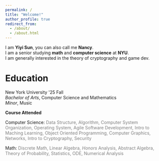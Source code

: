 ```yaml
---
permalink: /
title: "Welcome!"
author_profile: true
redirect_from: 
  - /about/
  - /about.html
---
```


I am **Yiyi Sun**, you can also call me **Nancy**.<br>
I am a senior studying **math** and **computer science** at **NYU**.<br>
I am generally interested in the theory of cryptography and game dev.

# Education

New York University '25 Fall<br>
*Bachelor of Arts*, Computer Science and Mathematics<br>
*Minor*, Music<br>

**Course Attended**

Computer Science: <span style="color:grey">Data Structure, Algorithm, Computer System Organization, Operating System, Agile Software Development, Intro to Maching Learning, Object Oriented Programming, Computer Graphics, Networks, Intro to Cryptography, Security</span>

Math: <span style="color:grey">Discrete Math, Linear Algebra, *Honors* Analysis, Abstract Algebra, Theory of Probability, Statistics, ODE, Numerical Analysis</span>


